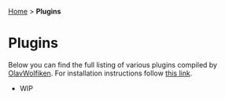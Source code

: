 [Home](https://olavwolfiken.github.io/BetterDiscord) > **Plugins**

# Plugins
Below you can find the full listing of various plugins compiled by [OlavWolfiken](https://github.com/OlavWolfiken). For installation instructions follow [this link](https://olavwolfiken.github.io/BetterDiscord#plugins-1).

- WIP
